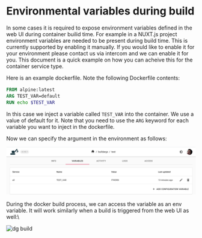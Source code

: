 # Environmental variables during build

In some cases it is required to expose environment variables defined in the web UI during container builid time. For example in a NUXT.js project environment variables are needed to be present during build time. This is currently supported by enabling it manually. If you would like to enable it for your environment please contact us via intercom and we can enable it for you. This document is a quick example on how you can acheive this for the container service type.

Here is an example dockerfile. Note the following Dockerfile contents:

```dockerfile
FROM alpine:latest
ARG TEST_VAR=default
RUN echo $TEST_VAR
```

In this case we inject a variable called `TEST_VAR` into the container. We use a value of default for it. Note that you need to use the `ARG` keyword for each variable you want to inject in the dockerfile.

Now we can specify the argument in the environment as follows:

![webui](.gitbook/assets/image.png)

During the docker build process, we can access the variable as an env variable. It will work similarly when a build is triggered from the web UI as well:\


![dg build](https://files.gitbook.com/v0/b/gitbook-x-prod.appspot.com/o/spaces%2Fq9l1ODivOaOCYSRdqZtP%2Fuploads%2Fgit-blob-4116eb7ddf9ad665bcfd17787fb59711ca7b14d8%2Fenv-build-02.png?alt=media)
